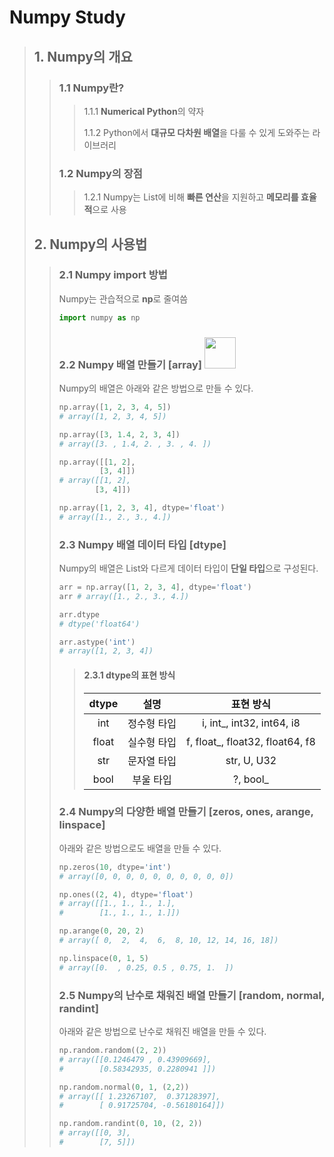 # Numpy Study
> ## 1. Numpy의 개요
>> ### 1.1 Numpy란?
>>> 1.1.1 **Numerical Python**의 약자
>>>
>>> 1.1.2 Python에서 **대규모 다차원 배열**을 다룰 수 있게 도와주는 라이브러리
>> ### 1.2 Numpy의 장점
>>> 1.2.1 Numpy는 List에 비해 **빠른 연산**을 지원하고 **메모리를 효율적**으로 사용
> ## 2. Numpy의 사용법
>> ### 2.1 Numpy import 방법 
>> Numpy는 관습적으로 **np**로 줄여씀
>>```python
>>import numpy as np
>>```
>> ### 2.2 Numpy 배열 만들기 [array] <a href='https://naver.com'><image width='50px' src='https://user-images.githubusercontent.com/110414297/184263676-0266335a-5a92-49fa-8325-f13725fac8cd.png'></a>
>> Numpy의 배열은 아래와 같은 방법으로 만들 수 있다.
>>```python
>>np.array([1, 2, 3, 4, 5])
>># array([1, 2, 3, 4, 5])
>>
>>np.array([3, 1.4, 2, 3, 4])
>># array([3. , 1.4, 2. , 3. , 4. ])
>>
>>np.array([[1, 2],
>>          [3, 4]])
>># array([[1, 2],
>>         [3, 4]])
>>
>>np.array([1, 2, 3, 4], dtype='float')
>># array([1., 2., 3., 4.])
>>```
>> ### 2.3 Numpy 배열 데이터 타입 [dtype]
>> Numpy의 배열은 List와 다르게 데이터 타입이 **단일 타입**으로 구성된다.
>>```python
>>arr = np.array([1, 2, 3, 4], dtype='float')
>>arr # array([1., 2., 3., 4.])
>>
>>arr.dtype
>># dtype('float64')
>>
>>arr.astype('int')
>># array([1, 2, 3, 4])
>>```
>>
>>> #### 2.3.1 dtype의 표현 방식
>>>
>>>|dtype|설명|표현 방식|
>>>|:---:|:---:|:---:|
>>>|int|정수형 타입|i, int_, int32, int64, i8|
>>>|float|실수형 타입|f, float_, float32, float64, f8|
>>>|str|문자열 타입|str, U, U32|
>>>|bool|부울 타입|?, bool_|
>>
>> ### 2.4 Numpy의 다양한 배열 만들기 [zeros, ones, arange, linspace]
>> 아래와 같은 방법으로도 배열을 만들 수 있다.
>> ```python
>> np.zeros(10, dtype='int')
>> # array([0, 0, 0, 0, 0, 0, 0, 0, 0, 0])
>>
>> np.ones((2, 4), dtype='float')
>> # array([[1., 1., 1., 1.],
>> #        [1., 1., 1., 1.]])
>>
>> np.arange(0, 20, 2)
>> # array([ 0,  2,  4,  6,  8, 10, 12, 14, 16, 18])
>>
>> np.linspace(0, 1, 5)
>> # array([0.  , 0.25, 0.5 , 0.75, 1.  ])
>> ```
>> ### 2.5 Numpy의 난수로 채워진 배열 만들기 [random, normal, randint]
>> 아래와 같은 방법으로 난수로 채워진 배열을 만들 수 있다.
>> ```python
>> np.random.random((2, 2))
>> # array([[0.1246479 , 0.43909669],
>> #        [0.58342935, 0.2280941 ]])
>>
>> np.random.normal(0, 1, (2,2))
>> # array([[ 1.23267107,  0.37128397],
>> #        [ 0.91725704, -0.56180164]])
>> 
>> np.random.randint(0, 10, (2, 2))
>> # array([[0, 3],
>> #        [7, 5]])
>> ```

